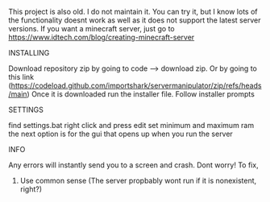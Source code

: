 This project is also old. I do not maintain it. You can try it, but I know lots of the functionality doesnt work as well as it does not support the latest server versions. If you want a minecraft server, just go to https://www.idtech.com/blog/creating-minecraft-server


INSTALLING

Download repository zip by going to code --> download zip. Or by going to this link (https://codeload.github.com/importshark/servermanipulator/zip/refs/heads/main)
Once it is downloaded run the installer file.
Follow installer prompts

SETTINGS

find settings.bat
right click and press edit
set minimum and maximum ram
the next option is for the gui that opens up when you run the server

INFO

Any errors will instantly send you to a screen and crash. Dont worry!
To fix,
1. Use common sense (The server propbably wont run if it is nonexistent, right?)

